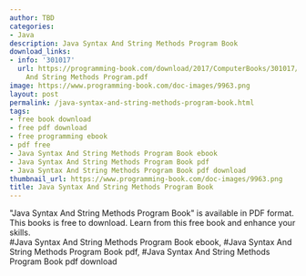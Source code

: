 ```yaml
---
author: TBD
categories:
- Java
description: Java Syntax And String Methods Program Book
download_links:
- info: '301017'
  url: https://programming-book.com/download/2017/ComputerBooks/301017/Java Syntax
    And String Methods Program.pdf
image: https://www.programming-book.com/doc-images/9963.png
layout: post
permalink: /java-syntax-and-string-methods-program-book.html
tags:
- free book download
- free pdf download
- free programming ebook
- pdf free
- Java Syntax And String Methods Program Book ebook
- Java Syntax And String Methods Program Book pdf
- Java Syntax And String Methods Program Book pdf download
thumbnail_url: https://www.programming-book.com/doc-images/9963.png
title: Java Syntax And String Methods Program Book
---
```


 
<div class="item-desc text-justify">
  "Java Syntax And String Methods Program Book" is available in PDF format. This books is free to download. Learn from this free book and enhance your skills.
  <br>
  #Java Syntax And String Methods Program Book ebook, #Java Syntax And String Methods Program Book pdf, #Java Syntax And String Methods Program Book pdf download
</div>